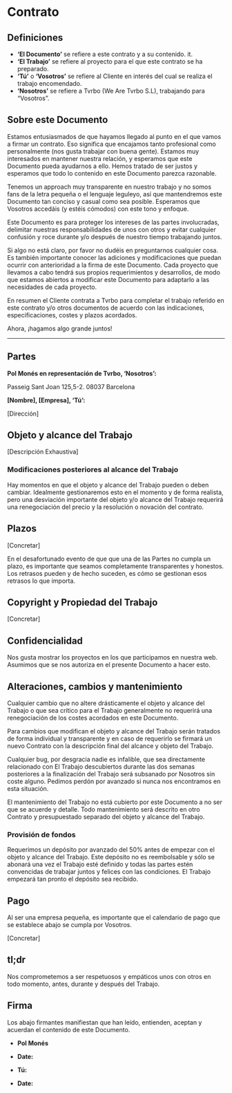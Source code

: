 # Contrato

## Definiciones

* **‘El Documento’**  se refiere a este contrato y a su contenido.
  it.
* **‘El Trabajo’** se refiere al proyecto para el que este contrato se ha preparado. 
* **‘Tú’** o **‘Vosotros’** se refiere al Cliente en interés del cual se realiza el trabajo encomendado. 
* **‘Nosotros’** se refiere a Tvrbo (We Are Tvrbo S.L), trabajando para “Vosotros”.

## Sobre este Documento

Estamos entusiasmados de que hayamos llegado al punto en el que vamos a firmar un contrato. Eso significa que encajamos tanto profesional como personalmente (nos gusta trabajar con buena gente). Estamos muy interesados en mantener nuestra relación, y esperamos que este Documento pueda ayudarnos a ello. Hemos tratado de ser justos y esperamos que todo lo contenido en este Documento parezca razonable.

Tenemos un approach muy transparente en nuestro trabajo y no somos fans de la letra pequeña o el lenguaje leguleyo, así que mantendremos este Documento tan conciso y casual como sea posible. Esperamos que Vosotros accedáis (y estéis cómodos) con este tono y enfoque.

Este Documento es para proteger los intereses de las partes involucradas, delimitar nuestras responsabilidades de unos con otros y evitar cualquier confusión y roce durante y/o después de nuestro tiempo trabajando juntos. 

Si algo no está claro, por favor no dudéis en preguntarnos cualquier cosa. Es también importante conocer las adiciones y modificaciones que puedan ocurrir con anterioridad a la firma de este Documento. Cada proyecto que llevamos a cabo tendrá sus propios requerimientos y desarrollos, de modo que estamos abiertos a modificar este Documento para adaptarlo a las necesidades de cada proyecto.

En resumen el Cliente contrata a Tvrbo para completar el trabajo referido en este contrato y/o otros documentos de acuerdo con las indicaciones, especificaciones, costes y plazos acordados.


Ahora, ¡hagamos algo grande juntos!


---

## Partes

**Pol Monés en representación de Tvrbo, ‘Nosotros’:**

Passeig Sant Joan 125,5-2. 08037 Barcelona

**[Nombre], [Empresa], ‘Tú’:**

[Dirección]

## Objeto y alcance del Trabajo

[Descripción Exhaustiva]

### Modificaciones posteriores al alcance del Trabajo


Hay momentos en que el objeto y alcance del Trabajo pueden o deben cambiar. Idealmente gestionaremos esto en el momento y de forma realista, pero una desviación importante del objeto y/o alcance del Trabajo requerirá una renegociación del precio y la resolución o novación del contrato.


## Plazos

[Concretar]

En el desafortunado evento de que que una de las Partes no cumpla un plazo, es importante que seamos completamente transparentes y honestos. Los retrasos pueden y de hecho suceden, es cómo se gestionan esos retrasos lo que importa.

## Copyright y Propiedad del Trabajo 

[Concretar]

## Confidencialidad

Nos gusta mostrar los proyectos en los que participamos en nuestra web. Asumimos que se nos autoriza en el presente Documento a hacer esto.


## Alteraciones, cambios y mantenimiento

Cualquier cambio que no altere drásticamente el objeto y alcance del Trabajo o que sea crítico para el Trabajo generalmente no requerirá una renegociación de los costes acordados en este Documento. 

Para cambios que modifican el objeto y alcance del Trabajo serán tratados de forma individual y transparente y en caso de requerirlo se firmará un nuevo Contrato con la descripción final del alcance y objeto del Trabajo. 

Cualquier bug, por desgracia nadie es infalible, que sea directamente relacionado con El Trabajo descubiertos durante las dos semanas posteriores a la finalización del Trabajo será subsanado por Nosotros sin coste alguno. Pedimos perdón por avanzado si nunca nos encontramos en esta situación. 

El mantenimiento del Trabajo no está cubierto por este Documento a no ser que se acuerde y detalle. Todo mantenimiento será descrito en otro Contrato y presupuestado separado del objeto y alcance del Trabajo. 



### Provisión de fondos

Requerimos un depósito por avanzado del 50% antes de empezar con el objeto y alcance del Trabajo. Este depósito no es reembolsable y sólo se abonará una vez el Trabajo esté definido y todas las partes estén convencidas de trabajar juntos y felices con las condiciones. 
El Trabajo empezará tan pronto el depósito sea recibido.

## Pago

Al ser una empresa pequeña, es importante que el calendario de pago que se establece abajo se cumpla por Vosotros.

[Concretar]




## tl;dr

Nos comprometemos a ser respetuosos y empáticos unos con otros en todo momento, antes, durante y después del Trabajo.

## Firma

Los abajo firmantes manifiestan que han leído, entienden, aceptan y acuerdan el contenido de este Documento.

* **Pol Monés**
* **Date:**

* **Tú:**
* **Date:**
